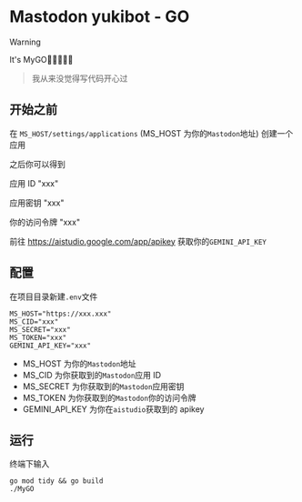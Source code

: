 # Mastodon yukibot - GO

> [!WARNING]
> It's MyGO🥒🥒🥒🥒🥒

> 我从来没觉得写代码开心过

## 开始之前

在 `MS_HOST/settings/applications` (MS_HOST 为你的`Mastodon`地址) 创建一个应用

之后你可以得到

应用 ID "xxx"

应用密钥 "xxx"

你的访问令牌 "xxx"

前往 https://aistudio.google.com/app/apikey 获取你的`GEMINI_API_KEY`

## 配置

在项目目录新建`.env`文件

```.env
MS_HOST="https://xxx.xxx"
MS_CID="xxx"
MS_SECRET="xxx"
MS_TOKEN="xxx"
GEMINI_API_KEY="xxx"
```

-   MS_HOST 为你的`Mastodon`地址
-   MS_CID 为你获取到的`Mastodon`应用 ID
-   MS_SECRET 为你获取到的`Mastodon`应用密钥
-   MS_TOKEN 为你获取到的`Mastodon`你的访问令牌
-   GEMINI_API_KEY 为你在`aistudio`获取到的 apikey

## 运行

终端下输入

```shell
go mod tidy && go build
./MyGO
```
